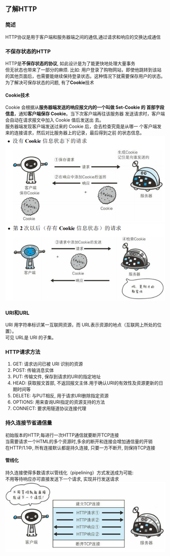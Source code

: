 ## 了解HTTP
### 简述
HTTP协议是用于客户端和服务器端之间的通信,通过请求和响应的交换达成通信<br>
### 不保存状态的HTTP
HTTP是**不保存状态的协议**, 如此设计是为了能更快地处理大量事务<br>
但无状态也带来了一部分的麻烦. 比如: 用户登录了购物网站，即使他跳转到该站的其他页面后，也需要能继续保持登录状态。这种情况下就需要保存用户的状态。<br>
为了解决可保存状态的问题, 有了**Cookie**技术
#### Cookie技术
Cookie 会根据从**服务器端发送的响应报文内的一个叫做 Set-Cookie 的
首部字段信息**，通知**客户端保存 Cookie**。当下次客户端再往该服务器
发送请求时，客户端会自动在请求报文中加入 Cookie 值后发送出
去。<br>
服务器端发现客户端发送过来的 Cookie 后，会去检查究竟是从哪一
个客户端发来的连接请求，然后对比服务器上的记录，最后得到之前
的状态信息。<br>
![](https://github.com/zenglinan/HTTP-note/blob/master/img/6.png)<br>
![](https://github.com/zenglinan/HTTP-note/blob/master/img/7.png)<br>

### URI和URL
URI 用字符串标识某一互联网资源，而 URL表示资源的地点（互联网上所处的位置）。<br>
可见 URL是 URI 的子集。
### HTTP请求方法
1. GET: 请求访问已被 URI 识别的资源
2. POST: 传输消息实体
3. PUT: 传输文件, 保存到请求的URI的指定地址
4. HEAD: 获取报文首部, 不返回报文主体.用于确认URI的有效性及资源更新的日期时间等
5. DELETE: 与PUT相反, 用于请求URI删除指定资源
6. OPTIONS: 用来查询URI指定的资源支持的方法
7. CONNECT: 要求用隧道协议连接代理
### 持久连接节省通信量
初始版本的HTTP,每进行一次HTTP通信就要断开TCP连接<br>
当需要请求一个HTML的多个资源时,多余的断开和连接会增加通信量的开销<br>
在HTTP/1.1中, 所有连接默认都是持久连接, 只要一方不断开, 则保持TCP连接
#### 管线化
持久连接使得多数请求以管线化（pipelining）方式发送成为可能: <br>
不用等待响应亦可直接发送下一个请求, 实现并行发送请求<br>
![](https://github.com/zenglinan/HTTP-note/blob/master/img/8.png)<br>
